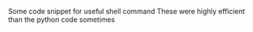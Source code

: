 Some code snippet for useful shell command
These were highly efficient than the python code sometimes
